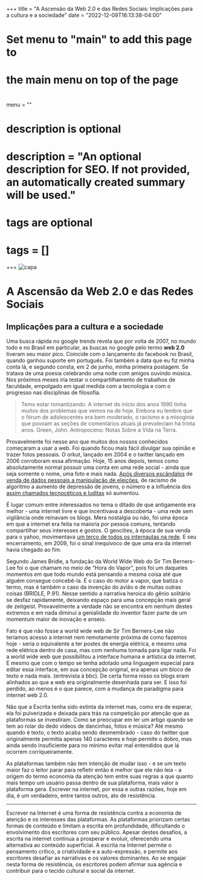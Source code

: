 +++
title = "A Ascensão da Web 2.0 e das Redes Sociais: Implicações para a cultura e a sociedade"
date = "2022-12-09T16:13:38-04:00"

#
# Set menu to "main" to add this page to
# the main menu on top of the page
#
menu = ""

#
# description is optional
#
# description = "An optional description for SEO. If not provided, an automatically created summary will be used."

#
# tags are optional
#
# tags = []
+++
![capa](https://i.postimg.cc/DykQzsG0/nostalgia-for-the-beginning-of-the-internet-advertising-poster-digital-art-digital-concept-low-p-996.png)
# A Ascensão da Web 2.0 e das Redes Sociais
## Implicações para a cultura e a sociedade

Uma busca rápida no google trends revela que por volta de 2007, no mundo todo e no Brasil em particular, as buscas no google pelo termo **web 2.0** tiveram seu maior pico. Coincide com o lançamento do facebook no Brasil, quando ganhou suporte em português. Foi também a data que eu fiz minha conta lá, e segundo consta, em 2 de junho, minha primeira postagem. Se tratava de uma poesia celebrando uma noite com amigos ouvindo música. Nos próximos meses iria testar o compartilhamento de trabalhos de faculdade, empolgado em igual medida com a tecnologia e com o progresso nas disciplinas de filosofia.

>Temo estar romantizando. A internet do início dos anos 1990 tinha muitos dos problemas que vemos na de hoje. Embora eu lembre que o fórum de adolescentes era bem moderado, o racismo e a misoginia que povoam as seções de comentários atuais já prevaleciam há trinta anos.
Green, John. Antropoceno: Notas Sobre a Vida na Terra.

Provavelmente foi nesse ano que muitos dos nossos conhecidos começaram a usar a web. Foi quando ficou mais fácil divulgar sua opinião e trazer fotos pessoais. O orkut, lançado em 2004 e o twitter lançado em 2006 corroboram essa afirmação. Hoje, 15 anos depois, temos como absolutamente normal possuir uma conta em uma rede social - ainda que seja somente o nome, uma foto e mais nada. [Após diversos escândalos](https://manualdousuario.net/diaspora-rede-social-anti-facebook/) de [venda de dados pessoais a manipulação de eleições](https://www.wired.com/story/why-zuckerberg-15-year-apology-tour-hasnt-fixed-facebook/), de racismo de algoritmo a aumento de depressão de jovens, o número e a influência dos [assim chamados tecnocéticos e luditas](https://www.comciencia.br/tecnologia-no-processo-de-trabalho-assim-como-o-capital-e-uma-relacao-social/) só aumentou.

É lugar comum entre interessados no tema o ditado de que antigamente era melhor - uma internet livre e que incentivava a descoberta - uma rede sem vigilância onde reinavam os blogs. Mera nostalgia ou não, foi uma época em que a internet era feita na maioria por pessoa comuns, tentando compartilhar seus interesses e gostos. O geocities, à época de sua venda para o yahoo, movimentava [um terço de todos os internautas na rede](https://web.archive.org/web/20090426073628/http://www.vnunet.com/vnunet/news/2241092/yahoo-closing-geocities). E seu encerramento, em 2009, foi o sinal inequívoco de que uma era da internet havia chegado ao fim.

Segundo James Bridle, a fundação da World Wide Web do Sir Tim Berners-Lee foi o que chamam no meio de “Hora do Vapor”, pois foi um daqueles momentos em que todo mundo está pensando a mesma coisa até que alguém consegue concebê-la. É o caso do motor a vapor, que batiza o termo, mas é também o caso da invenção do avião e de muitas outras coisas (BRIDLE, P.91). Nesse sentido a narrativa heroica do gênio solitário se desfaz rapidamente, deixando espaço para uma concepção mais geral de zeitgeist. Provavelmente a verdade não se encontra em nenhum destes extremos e em nada diminui a genialidade do inventor fazer parte de um momentum maior de inovação e anseio.

Fato é que não fosse a world wide web de Sir Tim Berners-Lee não teríamos acesso a internet nem remotamente próxima de como fazemos hoje - seria o equivalente a ter postes de energia elétrica, e mesmo uma rede elétrica dentro de casa, mas com nenhuma tomada para ligar nada. Foi a world wide web que possibilitou a interface humana e artística da internet. E mesmo que com o tempo se tenha adotado uma linguagem especial para editar essa interface, em sua concepção original, era apenas um bloco de texto e nada mais. (entrevista à bbc). De certa forma nisso os blogs eram alinhados ao que a web era originalmente desenhada para ser. E isso foi perdido, ao menos é o que parece, com a mudança de paradigma para internet web 2.0.

Não que a Escrita tenha sido extinta da internet mas, como era de esperar, ela foi pulverizada e deixada para trás na competição por atenção que as plataformas se investiram. Como se preocupar em ler um artigo quando se tem ao rolar do dedo vídeos de dancinhas, fotos e música? Até mesmo quando é texto, o texto acaba sendo desmembrado - caso do twitter que originalmente permitia apenas 140 caracteres e hoje permite o dobro, mas ainda sendo insuficiente para no mínimo evitar mal entendidos que lá ocorrem corriqueiramente.

As plataformas também não tem intenção de mudar isso - e se um texto maior faz o leitor parar para refletir então é melhor que ele não leia - a origem do termo economia da atenção tem entre suas regras a que quanto mais tempo um usuário passa dentro de sua plataforma, mais valor a plataforma gera. Escrever na internet, por essa e outras razões, hoje em dia, é um verdadeiro, entre tantos outros, ato de resistência.

---
Escrever na Internet é uma forma de resistência contra a economia de atenção e os interesses das plataformas. As plataformas priorizam certas formas de conteúdo e limitam a escrita em profundidade, dificultando o envolvimento dos escritores com seu público. Apesar destes desafios, a escrita na internet continua a prosperar e evoluir, oferecendo uma alternativa ao conteúdo superficial. A escrita na Internet permite o pensamento crítico, a criatividade e a auto-expressão, e permite aos escritores desafiar as narrativas e os valores dominantes. Ao se engajar nesta forma de resistência, os escritores podem afirmar sua agência e contribuir para o tecido cultural e social da internet.

